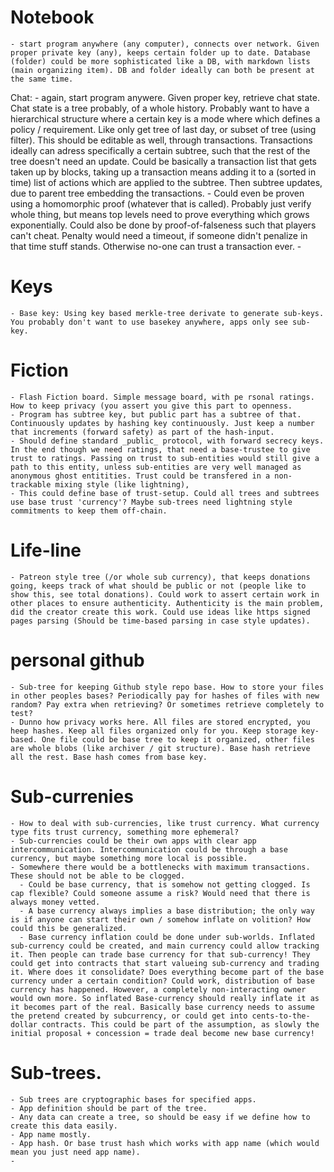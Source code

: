 # Notebook
    - start program anywhere (any computer), connects over network. Given proper private key (any), keeps certain folder up to date. Database (folder) could be more sophisticated like a DB, with markdown lists (main organizing item). DB and folder ideally can both be present at the same time.
    
Chat:
    - again, start program anywere. Given proper key, retrieve chat state. Chat state is a tree probably, of a whole history. Probably want to have a hierarchical structure where a certain key is a mode where which defines a policy / requirement. Like only get tree of last day, or subset of tree (using filter). This should be editable as well, through transactions. Transactions ideally can adress specifically a certain subtree, such that the rest of the tree doesn't need an update. Could be basically a transaction list that gets taken up by blocks, taking up a transaction means adding it to a (sorted in time) list of actions which are applied to the subtree. Then subtree updates, due to parent tree embedding the transactions. 
      - Could even be proven using a homomorphic proof (whatever that is called). Probably just verify whole thing, but means top levels need to prove everything which grows exponentially. Could also be done by proof-of-falseness such that players can't cheat. Penalty would need a timeout, if someone didn't penalize in that time stuff stands. Otherwise no-one can trust a transaction ever.
    - 
    
# Keys
    - Base key: Using key based merkle-tree derivate to generate sub-keys. You probably don't want to use basekey anywhere, apps only see sub-key.
    
# Fiction
    - Flash Fiction board. Simple message board, with pe rsonal ratings. How to keep privacy (you assert you give this part to openness.
    - Program has subtree key, but public part has a subtree of that. Continuously updates by hashing key continuously. Just keep a number that increments (forward safety) as part of the hash-input. 
    - Should define standard _public_ protocol, with forward secrecy keys. In the end though we need ratings, that need a base-trustee to give trust to ratings. Passing on trust to sub-entities would still give a path to this entity, unless sub-entities are very well managed as anonymous ghost entitities. Trust could be transfered in a non-trackable mixing style (like lightning), 
    - This could define base of trust-setup. Could all trees and subtrees use base trust 'currency'? Maybe sub-trees need lightning style commitments to keep them off-chain.

# Life-line
    - Patreon style tree (/or whole sub currency), that keeps donations going, keeps track of what should be public or not (people like to show this, see total donations). Could work to assert certain work in other places to ensure authenticity. Authenticity is the main problem, did the creator create this work. Could use ideas like https signed pages parsing (Should be time-based parsing in case style updates). 

# personal github
    - Sub-tree for keeping Github style repo base. How to store your files in other peoples bases? Periodically pay for hashes of files with new random? Pay extra when retrieving? Or sometimes retrieve completely to test? 
    - Dunno how privacy works here. All files are stored encrypted, you heep hashes. Keep all files organized only for you. Keep storage key-based. One file could be base tree to keep it organized, other files are whole blobs (like archiver / git structure). Base hash retrieve all the rest. Base hash comes from base key.
    
# Sub-currenies
    - How to deal with sub-currencies, like trust currency. What currency type fits trust currency, something more ephemeral?
    - Sub-currencies could be their own apps with clear app intercommunication. Intercommunication could be through a base currency, but maybe something more local is possible. 
    - Somewhere there would be a bottlenecks with maximum transactions. These should not be able to be clogged. 
      - Could be base currency, that is somehow not getting clogged. Is cap flexible? Could someone assume a risk? Would need that there is always money vetted. 
      - A base currency always implies a base distribution; the only way is if anyone can start their own / somehow inflate on volition? How could this be generalized.
      - Base currency inflation could be done under sub-worlds. Inflated sub-currency could be created, and main currency could allow tracking it. Then people can trade base currency for that sub-currency! They could get into contracts that start valueing sub-currency and trading it. Where does it consolidate? Does everything become part of the base currency under a certain condition? Could work, distribution of base currency has happened. However, a completely non-interacting owner would own more. So inflated Base-currency should really inflate it as it becomes part of the real. Basically base currency needs to assume the pretend created by subcurrency, or could get into cents-to-the-dollar contracts. This could be part of the assumption, as slowly the initial proposal + concession = trade deal become new base currency!
    
# Sub-trees.
    - Sub trees are cryptographic bases for specified apps.
    - App definition should be part of the tree.
    - Any data can create a tree, so should be easy if we define how to create this data easily.
    - App name mostly.
    - App hash. Or base trust hash which works with app name (which would mean you just need app name).
    -
